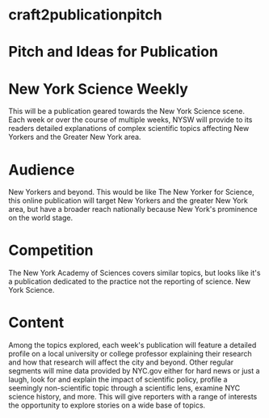 # craft2publicationpitch
# Pitch and Ideas for Publication

# New York Science Weekly 
This will be a publication geared towards the New York Science scene. Each week or over the course of multiple weeks, NYSW will provide to its readers detailed explanations of complex scientific topics affecting New Yorkers and the Greater New York area. 

# Audience
New Yorkers and beyond. This would be like The New Yorker for Science, this online publication will target New Yorkers and the greater New York area, but have a broader reach nationally because New York's prominence on the world stage. 

# Competition
The New York Academy of Sciences covers similar topics, but looks like it's a publication dedicated to the practice not the reporting of science. New York Science.

# Content
Among the topics explored, each week's publication will feature a detailed profile on a local university or college professor explaining their research and how that research will affect the city and beyond. Other regular segments will mine data provided by NYC.gov either for hard news or just a laugh, look for and explain the impact of scientific policy, profile a seemingly non-scientific topic through a scientific lens, examine NYC science history, and more. This will give reporters with a range of interests the opportunity to explore stories on a wide base of topics.

